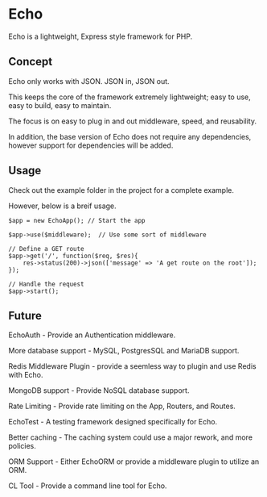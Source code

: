 # Echo
Echo is a lightweight, Express style framework for PHP.


## Concept
Echo only works with JSON. JSON in, JSON out.

This keeps the core of the framework extremely lightweight; easy to use, easy to build, easy to maintain.

The focus is on easy to plug in and out middleware, speed, and reusability.

In addition, the base version of Echo does not require any dependencies, however support for dependencies will be added.

## Usage
Check out the example folder in the project for a complete example.

However, below is a breif usage.

    $app = new EchoApp(); // Start the app

    $app->use($middleware);  // Use some sort of middleware

    // Define a GET route 
    $app->get('/', function($req, $res){
        res->status(200)->json(['message' => 'A get route on the root']);
    });

    // Handle the request
    $app->start();


## Future
EchoAuth - Provide an Authentication middleware.

More database support - MySQL, PostgresSQL and MariaDB support.

Redis Middleware Plugin - provide a seemless way to plugin and use Redis with Echo.

MongoDB support - Provide NoSQL database support.

Rate Limiting - Provide rate limiting on the App, Routers, and Routes.

EchoTest - A testing framework designed specifically for Echo.

Better caching - The caching system could use a major rework, and more policies.

ORM Support - Either EchoORM or provide a middleware plugin to utilize an ORM.

CL Tool - Provide a command line tool for Echo.
